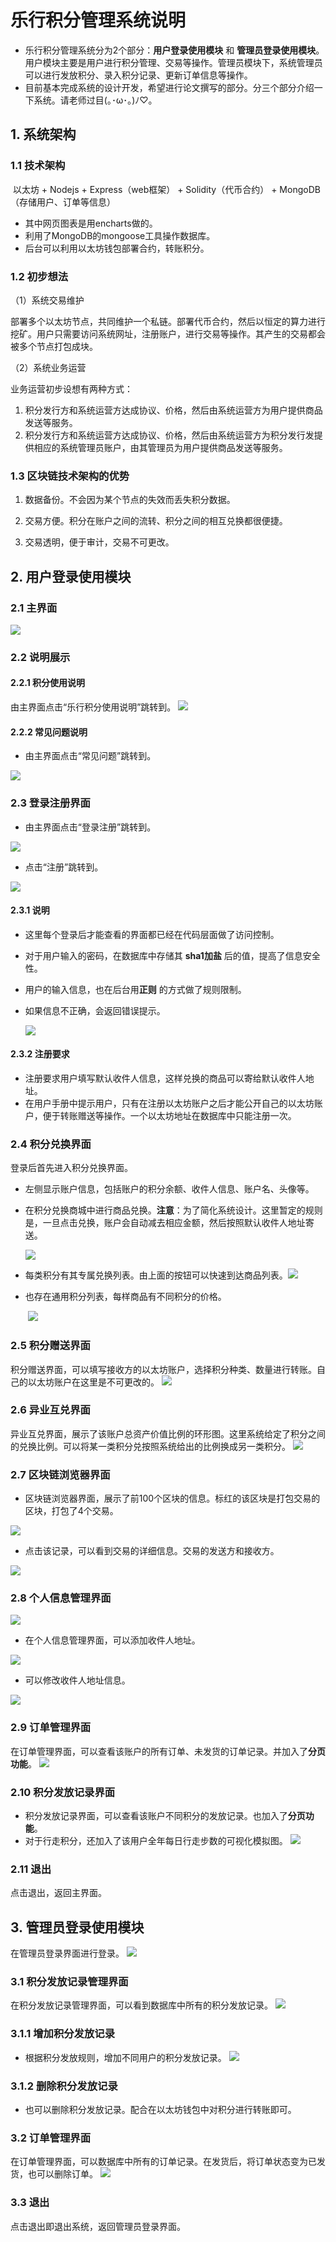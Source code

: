 # 乐行积分管理系统说明
* 乐行积分管理系统分为2个部分：**用户登录使用模块** 和  **管理员登录使用模块**。用户模块主要是用户进行积分管理、交易等操作。管理员模块下，系统管理员可以进行发放积分、录入积分记录、更新订单信息等操作。
* 目前基本完成系统的设计开发，希望进行论文撰写的部分。分三个部分介绍一下系统。请老师过目(｡･ω･｡)ﾉ♡。
## 1. 系统架构

### 1.1 技术架构

​    以太坊 + Nodejs  + Express（web框架） + Solidity（代币合约） + MongoDB（存储用户、订单等信息）

* 其中网页图表是用encharts做的。
* 利用了MongoDB的mongoose工具操作数据库。
* 后台可以利用以太坊钱包部署合约，转账积分。

### 1.2 初步想法

（1）系统交易维护

​    部署多个以太坊节点，共同维护一个私链。部署代币合约，然后以恒定的算力进行挖矿。用户只需要访问系统网址，注册账户，进行交易等操作。其产生的交易都会被多个节点打包成块。

（2）系统业务运营

   业务运营初步设想有两种方式：

1. 积分发行方和系统运营方达成协议、价格，然后由系统运营方为用户提供商品发送等服务。
2. 积分发行方和系统运营方达成协议、价格，然后由系统运营方为积分发行发提供相应的系统管理员账户，由其管理员为用户提供商品发送等服务。

### 1.3 区块链技术架构的**优势** 

1. 数据备份。不会因为某个节点的失效而丢失积分数据。

2. 交易方便。积分在账户之间的流转、积分之间的相互兑换都很便捷。

3. 交易透明，便于审计，交易不可更改。

## 2. 用户登录使用模块

### 2.1 主界面

![](picture/mainInterface.PNG)
### 2.2 说明展示

#### 2.2.1 积分使用说明
由主界面点击“乐行积分使用说明”跳转到。
![](picture/useIntroduction.PNG)
#### 2.2.2 常见问题说明
* 由主界面点击“常见问题”跳转到。

![](picture/problem.PNG)

### 2.3 登录注册界面
* 由主界面点击“登录注册”跳转到。

![](picture/login.PNG)

* 点击“注册”跳转到。

![](picture/signup.PNG)

#### 2.3.1 说明
* 这里每个登录后才能查看的界面都已经在代码层面做了访问控制。

* 对于用户输入的密码，在数据库中存储其 **sha1加盐** 后的值，提高了信息安全性。

* 用户的输入信息，也在后台用**正则** 的方式做了规则限制。

* 如果信息不正确，会返回错误提示。

  ![](picture/error.PNG)
#### 2.3.2 注册要求
* 注册要求用户填写默认收件人信息，这样兑换的商品可以寄给默认收件人地址。
* 在用户手册中提示用户，只有在注册以太坊账户之后才能公开自己的以太坊账户，便于转账赠送等操作。一个以太坊地址在数据库中只能注册一次。

### 2.4 积分兑换界面
登录后首先进入积分兑换界面。
* 左侧显示账户信息，包括账户的积分余额、收件人信息、账户名、头像等。

* 在积分兑换商城中进行商品兑换。**注意**：为了简化系统设计。这里暂定的规则是，一旦点击兑换，账户会自动减去相应金额，然后按照默认收件人地址寄送。

  ![](picture/pointbuy.PNG)

* 每类积分有其专属兑换列表。由上面的按钮可以快速到达商品列表。![](picture/listButton.PNG) 

* 也存在通用积分列表，每样商品有不同积分的价格。

  ​                                                                              ![](picture/list.PNG) 
### 2.5 积分赠送界面
积分赠送界面，可以填写接收方的以太坊账户，选择积分种类、数量进行转账。自己的以太坊账户在这里是不可更改的。
 ![](picture/giveaway.PNG)
### 2.6 异业互兑界面
异业互兑界面，展示了该账户总资产价值比例的环形图。这里系统给定了积分之间的兑换比例。可以将某一类积分兑按照系统给出的比例换成另一类积分。
 ![](picture/exchange.PNG)
### 2.7 区块链浏览器界面
* 区块链浏览器界面，展示了前100个区块的信息。标红的该区块是打包交易的区块，打包了4个交易。

 ![](picture/blockchain.png)

* 点击该记录，可以看到交易的详细信息。交易的发送方和接收方。

 ![](picture/transInfo.PNG)

### 2.8 个人信息管理界面
 ![](picture/personalInfor.PNG)

* 在个人信息管理界面，可以添加收件人地址。

 ![](picture/addReceiver.PNG)

* 可以修改收件人地址信息。

 ![](picture/changeReceiver.PNG)

### 2.9 订单管理界面
在订单管理界面，可以查看该账户的所有订单、未发货的订单记录。并加入了**分页功能**。
 ![](picture/order.PNG)
### 2.10 积分发放记录界面
* 积分发放记录界面，可以查看该账户不同积分的发放记录。也加入了**分页功能**。
* 对于行走积分，还加入了该用户全年每日行走步数的可视化模拟图。
 ![](picture/pointRecord.png)

### 2.11 退出
点击退出，返回主界面。

## 3. 管理员登录使用模块
在管理员登录界面进行登录。
 ![](picture/adminLogin.PNG)
### 3.1 积分发放记录管理界面
在积分发放记录管理界面，可以看到数据库中所有的积分发放记录。
 ![](picture/givePointRecord.PNG)
### 3.1.1 增加积分发放记录
* 根据积分发放规则，增加不同用户的积分发放记录。
   ![](picture/addPointRecord.PNG)
### 3.1.2 删除积分发放记录
* 也可以删除积分发放记录。配合在以太坊钱包中对积分进行转账即可。
### 3.2 订单管理界面
在订单管理界面，可以数据库中所有的订单记录。在发货后，将订单状态变为已发货，也可以删除订单。
 ![](picture/orderMA.PNG)
### 3.3 退出
点击退出即退出系统，返回管理员登录界面。

